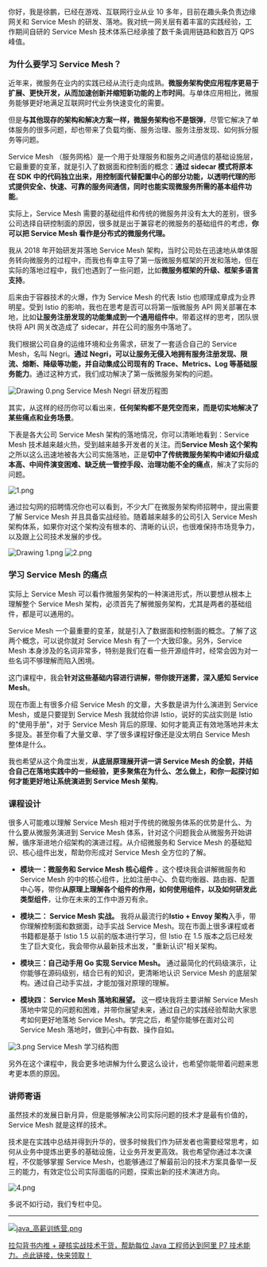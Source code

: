 你好，我是徐鹏，已经在游戏、互联网行业从业 10 多年，目前在趣头条负责边缘网关和 Service Mesh 的研发、落地。我对统一网关层有着丰富的实践经验，工作期间自研的 Service Mesh 技术体系已经承接了数千条调用链路和数百万 QPS 峰值。

### 为什么要学习 Service Mesh？

近年来，微服务在业内的实践已经从流行走向成熟。**微服务架构使应用程序更易于扩展、更快开发，从而加速创新并缩短新功能的上市时间**。与单体应用相比，微服务能够更好地满足互联网时代业务快速变化的需要。

但是**与其他现存的架构和解决方案一样，微服务架构也不是银弹**，尽管它解决了单体服务的很多问题，却也带来了负载均衡、服务治理、服务注册发现、如何拆分服务等问题。

Service Mesh （服务网格）是一个用于处理服务和服务之间通信的基础设施层，它最重要的变革，就是引入了数据面和控制面的概念：**通过 sidecar 模式将原本在 SDK 中的代码独立出来，用控制面代替配置中心的部分功能，以透明代理的形式提供安全、快速、可靠的服务间通信，同时也能实现微服务所需的基本组件功能**。

实际上，Service Mesh 需要的基础组件和传统的微服务并没有太大的差别，很多公司选择自研控制面的原因，很多就是出于兼容老的微服务的基础组件的考虑，**你可以把 Service Mesh 看作是分布式的微服务代理。**

我从 2018 年开始研发并落地 Service Mesh 架构，当时公司处在迅速地从单体服务转向微服务的过程中，而我也有幸主导了第一版微服务框架的开发和落地，但在实际的落地过程中，我们也遇到了一些问题，比如**微服务框架的升级、框架多语言支持**。

后来由于容器技术的火爆，作为 Service Mesh 的代表 Istio 也顺理成章成为业界明星。受到 Istio 的影响，我也在思考是否可以将第一版微服务 API 网关部署在本地，比如**让服务注册发现的功能集成到一个通用组件中**。带着这样的思考，团队很快将 API 网关改造成了 sidecar，并在公司的服务中落地了。

我们根据公司自身的运维环境和业务需求，研发了一套适合自己的 Service Mesh，名叫 Negri。**通过 Negri，可以让服务无侵入地拥有服务注册发现、限流、熔断、降级等功能，并自动集成公司现有的 Trace、Metrics、Log 等基础服务能力**。通过这种方式，我们成功解决了第一版微服务架构的问题。

<Image alt="Drawing 0.png" src="https://s0.lgstatic.com/i/image/M00/8A/EF/Ciqc1F_a_omAfAHQAAGjUQGyVFQ565.png"/>  
Service Mesh Negri 研发历程图

其实，从这样的经历你可以看出来，**任何架构都不是凭空而来，而是切实地解决了某些痛点和业务场景**。

下表是各大公司 Service Mesh 架构的落地情况，你可以清晰地看到：Service Mesh 技术越来越火热，受到越来越多开发者的关注。而**Service Mesh 这个架构** 之所以这么迅速地被各大公司实施落地，正是**切中了传统微服务架构中诸如升级成本高、中间件演变困难、缺乏统一管控手段、治理功能不全的痛点**，解决了实际的问题。

<Image alt="1.png" src="https://s0.lgstatic.com/i/image2/M01/03/A4/CgpVE1_gQIiASAOWAAC8FaUNEhw765.png"/>

通过拉勾网的招聘情况你也可以看到，不少大厂在微服务架构师招聘中，提出需要了解 Service Mesh 并且具备实战经验。随着越来越多的公司引入 Service Mesh 架构体系，如果你对这个架构没有根本的、清晰的认识，也很难保持市场竞争力，以及跟上公司技术发展的步伐。

<Image alt="Drawing 1.png" src="https://s0.lgstatic.com/i/image/M00/8A/FA/CgqCHl_a_p6APQjcAAERYC2zPow535.png"/>  
<Image alt="2.png" src="https://s0.lgstatic.com/i/image/M00/8B/C1/Ciqc1F_gQK2AGo9bAAEAXKTE2GE791.png"/>

### 学习 Service Mesh 的痛点

实际上 Service Mesh 可以看作微服务架构的一种演进形式，所以要想从根本上理解整个 Service Mesh 架构，必须首先了解微服务架构，尤其是两者的基础组件，都是可以通用的。

Service Mesh 一个最重要的变革，就是引入了数据面和控制面的概念。了解了这两个概念，可以说你就对 Service Mesh 有了一个大致印象。另外，Service Mesh 本身涉及的名词非常多，特别是我们在看一些开源组件时，经常会因为对一些名词不够理解而陷入困境。

这门课程中，我会**针对这些基础内容进行讲解，带你拨开迷雾，深入感知 Service Mesh**。

现在市面上有很多介绍 Service Mesh 的文章，大多数是讲为什么演进到 Service Mesh，或是只要提到 Service Mesh 我就给你讲 Istio，说好的实战实则是 Istio 的"使用手册"，对于 Service Mesh 背后的原理、如何才能真正有效地落地并未太多提及。甚至你看了大量文章、学了很多课程好像还是没太明白 Service Mesh 整体是什么。

我也希望从这个角度出发，**从底层原理展开讲一讲 Service Mesh 的全貌，并结合自己在落地实践中的一些经验，更多聚焦在为什么、怎么做上，和你一起探讨如何才能更好地让系统演进到 Service Mesh 架构**。

### 课程设计

很多人可能难以理解 Service Mesh 相对于传统的微服务体系的优势是什么、为什么要从微服务演进到 Service Mesh 体系，针对这个问题我会从微服务开始讲解，循序渐进地介绍架构的演进过程。从介绍微服务和 Service Mesh 的基础知识、核心组件出发，帮助你形成对 Service Mesh 全方位的了解。

* **模块一：微服务和 Service Mesh 核心组件** 。这个模块我会讲解微服务和 Service Mesh 的中的核心组件，比如注册中心、负载均衡器、路由器、配置中心等，带你**从原理上理解各个组件的作用，如何使用组件，以及如何研发此类型组件**，让你在未来的工作中游刃有余。

* **模块二： Service Mesh 实战。** 我将从最流行的**Istio + Envoy 架构**入手，带你理解控制面和数据面，动手实战 Service Mesh。现在市面上很多课程或者书籍都是基于 Istio 1.5 以前的版本进行学习，但 Istio 在 1.5 版本之后已经发生了巨大变化，我会带你从最新技术出发，"重新认识"相关架构。

* **模块三：自己动手用 Go 实现 Service Mesh。** 通过最简化的代码级演示，让你能够在源码级别，结合已有的知识，更清晰地认识 Service Mesh 的底层架构。通过自己动手实战，才能加强对原理的理解。

* **模块四： Service Mesh 落地和展望。** 这一模块我将主要讲解 Service Mesh 落地中常见的问题和困难，并带你展望未来，通过自己的实践经验帮助大家思考如何更好地落地 Service Mesh。学完之后，希望你能够在面对公司 Service Mesh 落地时，做到心中有数、操作自如。

<Image alt="3.png" src="https://s0.lgstatic.com/i/image/M00/8B/CC/CgqCHl_gQKOAS1mEAAFjDwopSa8857.png"/>  
Service Mesh 学习结构图

另外在这个课程中，我会更多地讲解为什么要这么设计，也希望你能带着问题来思考更本质的原因。

### 讲师寄语

虽然技术的发展日新月异，但是能够解决公司实际问题的技术才是最有价值的，Service Mesh 就是这样的技术。

技术是在实践中总结并得到升华的，很多时候我们作为研发者也需要经常思考，如何从业务中提炼出更多的基础设施，让业务开发更高效。我也希望你通过本次课程，不仅能够掌握 Service Mesh，也能够通过了解最前沿的技术方案具备举一反三的能力，有效定位公司实际面临的问题，探索出新的技术演进方向。

<Image alt="4.png" src="https://s0.lgstatic.com/i/image/M00/8B/CD/CgqCHl_gQNSAK9iZAAFML6ohmkk219.png"/>

多说不如行动，我们专栏中见。

*** ** * ** ***

[<Image alt="java_高薪训练营.png" src="https://s0.lgstatic.com/i/image/M00/8B/BD/Ciqc1F_gEFiAcnCNAAhXSgFweBY589.png"/>](https://shenceyun.lagou.com/t/Mka)

[拉勾背书内推 + 硬核实战技术干货，帮助每位 Java 工程师达到阿里 P7 技术能力。点此链接，快来领取！](https://shenceyun.lagou.com/t/Mka)
